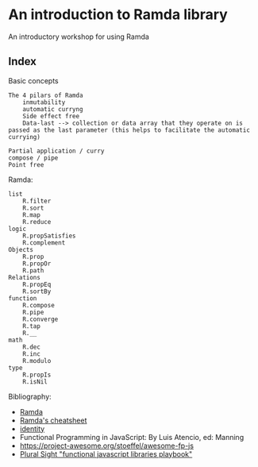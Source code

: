 # An introduction to Ramda library
An introductory workshop for using Ramda

## Index

Basic concepts

    The 4 pilars of Ramda
        inmutability
        automatic curryng
        Side effect free
        Data-last --> collection or data array that they operate on is passed as the last parameter (this helps to facilitate the automatic currying)
    
    Partial application / curry
    compose / pipe
    Point free

Ramda:

    list
        R.filter
        R.sort
        R.map
        R.reduce
    logic
        R.propSatisfies
        R.complement
    Objects
        R.prop
        R.propOr
        R.path
    Relations
        R.propEq
        R.sortBy
    function
        R.compose
        R.pipe
        R.converge
        R.tap
        R.__
    math
        R.dec
        R.inc
        R.modulo
    type
        R.propIs
        R.isNil
     



Bibliography:
* [Ramda](https://github.com/ramda/ramda)
* [Ramda's cheatsheet](https://github.com/ramda/ramda/wiki/What-Function-Should-I-Use)
* [identity](https://blog.bigbinary.com/2018/03/20/practical-usage-of-identity-function.html)    
* Functional Programming in JavaScript: By Luis Atencio, ed: Manning    
* https://project-awesome.org/stoeffel/awesome-fp-js
* [Plural Sight "functional javascript libraries playbook"](https://app.pluralsight.com/library/courses/functional-javascript-libraries-playbook/table-of-contents)
